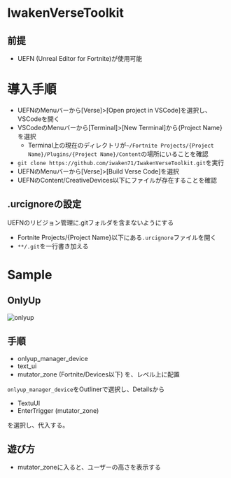 # IwakenVerseToolkit

## 前提
- UEFN (Unreal Editor for Fortnite)が使用可能

# 導入手順

- UEFNのMenuバーから[Verse]>[Open project in VSCode]を選択し、VSCodeを開く
- VSCodeのMenuバーから[Terminal]>[New Terminal]から{Project Name}を選択
  - Terminal上の現在のディレクトリが`~/Fortnite Projects/{Project Name}/Plugins/{Project Name}/Content`の場所にいることを確認
- `git clone https://github.com/iwaken71/IwakenVerseToolkit.git`を実行
- UEFNのMenuバーから[Verse]>[Build Verse Code]を選択
- UEFNのContent/CreativeDevices以下にファイルが存在することを確認

## .urcignoreの設定
UEFNのリビジョン管理に.gitフォルダを含まないようにする

- Fortnite Projects/{Project Name}以下にある`.urcignore`ファイルを開く
- `**/.git`を一行書き加える

# Sample
## OnlyUp

![onlyup](https://github.com/iwaken71/IwakenVerseToolkit/assets/10010842/ada4e92c-dd3f-4022-8ed3-7bf3b125dc99)

## 手順

- onlyup_manager_device
- text_ui
- mutator_zone (Fortnite/Devices以下)
を、レベル上に配置

`onlyup_manager_device`をOutlinerで選択し、Detailsから

- TextuUI
- EnterTrigger (mutator_zone)

を選択し、代入する。

## 遊び方

- mutator_zoneに入ると、ユーザーの高さを表示する

